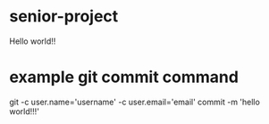 # senior-project

Hello world!!

# example git commit command
git -c user.name='username' -c user.email='email' commit -m 'hello world!!!'